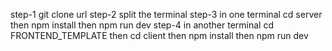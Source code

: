step-1 git clone url
step-2 split the terminal 
step-3 in one terminal cd server then npm install then npm run dev
step-4 in another terminal cd FRONTEND_TEMPLATE then cd client then npm install then npm run dev
